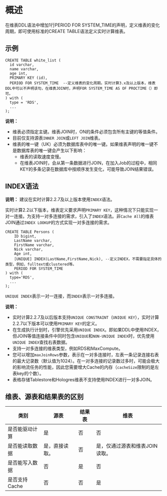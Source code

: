 # 概述

在维表DDL语法中增加1行PERIOD FOR SYSTEM\_TIME的声明，定义维表的变化周期，即可使用标准的CREATE TABLE语法定义实时计算维表。

## 示例

```
CREATE TABLE white_list (
  id varchar,
  name varchar,
  age int,
  PRIMARY KEY (id),
  PERIOD FOR SYSTEM_TIME  --定义维表的变化周期。实时计算3.x及以上版本，维表DDL中可以不声明该句，在维表JOIN时，声明FOR SYSTEM_TIME AS OF PROCTIME（）即可。
) with (
  type = 'RDS',
  ...
);
```

**说明：**

-   维表必须指定主键。维表JOIN时，ON的条件必须包含所有主键的等值条件。
-   目前仅支持源表`INNER JOIN`或`LEFT JOIN`维表。
-   维表的唯一键（UK）必须为数据库表中的唯一键。如果维表声明的唯一键不是数据库表的唯一键会产生以下影响：
    -   维表的读取速度变慢。
    -   在维表JOIN时，会从第一条数据进行JOIN，在加入Job的过程中，相同KEY的多条记录在数据库中按顺序发生变化，可能导致JOIN结果错误。

## INDEX语法

**说明：** 建议在实时计算2.2.7及以上版本使用`INDEX`语法。

实时计算2.2以下版本，维表定义要求声明`PRIMARY KEY`，这种情况下只能实现一对一连接。为支持一对多连接的需求，引入了`INDEX`语法。非`Cache All`的维表JOIN通过`INDEX LOOKUP`的方式实现一对多连接的需求。

```
CREATE TABLE Persons (
    ID bigint,
    LastName varchar,
    FirstName varchar,
    Nick varchar,
    Age int,
    [UNIQUE] INDEX(LastName,FirstName,Nick), --定义INDEX，不需要指定具体的类型，例如，fulltext或clustered等。
    PERIOD FOR SYSTEM_TIME
) with (
  type='RDS',
  ...
);
```

`UNIQUE INDEX`表示一对一连接，而`INDEX`表示一对多连接。

**说明：**

-   实时计算2.2.7及以后版本支持`UNIQUE CONSTRAINT`（`UNIQUE KEY`），实时计算2.2.7以下版本可以使用`PRIMARY KEY`的定义。
-   在生成执行计划时，引擎优先采用`UNIQUE INDEX`。即如果DDL中使用INDEX，但JOIN等值连接条件中同时包含`UNIQUE`和`NON-UNIQUE INDEX`时，优先使用`UNIQUE INDEX`查找右表数据。
-   支持一对多连接的维表类型，例如RDS和MaxCompute。
-   您可以增加`maxJoinRows`参数，表示在一对多连接时，左表一条记录连接右表的最大记录数（默认值为1024）。在一对多连接的记录数过多时，可能会极大的影响流任务的性能，因此您需要增大Cache的内存（`cacheSize`限制的是左表key的个数）。
-   表格存储Tablestore和Hologres维表不支持使用INDEX进行一对多JOIN。

## 维表、源表和结果表的区别

|类别|源表|结果表|维表|
|--|--|---|--|
|是否能驱动计算|是|否|否|
|是否能读取数据|是，直接读取。|否|是，仅通过源表和维表JOIN读取。|
|是否能写入数据|否|是|否|
|是否支持Cache|否|否|是|

